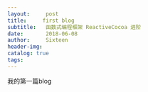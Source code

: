 ```yaml
---
layout:     post
title:     first blog
subtitle:   函数式编程框架 ReactiveCocoa 进阶
date:       2018-06-08
author:     Sixteen
header-img: 
catalog: true
tags:
---
```

我的第一篇blog
```